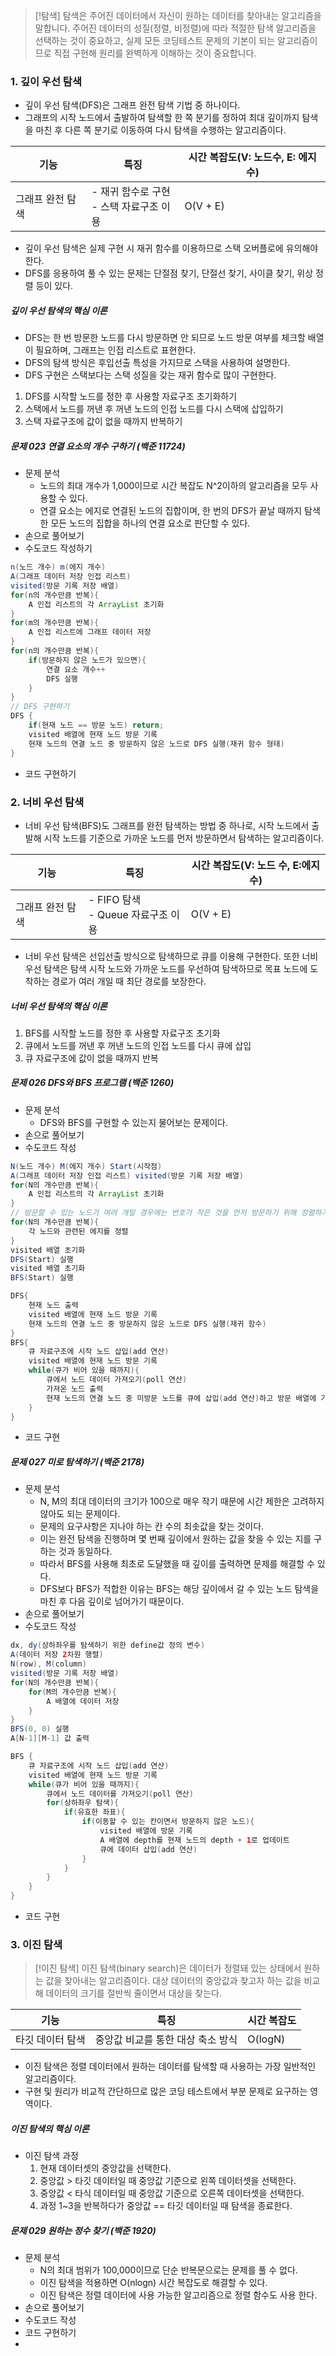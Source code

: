 >[!탐색]
>탐색은 주어진 데이터에서 자신이 원하는 데이터를 찾아내는 알고리즘을 말합니다.
>주어진 데이터의 성질(정렬, 비정렬)에 따라 적절한 탐색 알고리즘을 선택하는 것이 중요하고, 실제 모든 코딩테스트 문제의 기본이 되는 알고리즘이므로 직접 구현해 원리를 완벽하게 이해하는 것이 중요합니다.

### 1. 깊이 우선 탐색
- 깊이 우선 탐색(DFS)은 그래프 완전 탐색 기법 중 하나이다.
- 그래프의 시작 노드에서 출발하여 탐색할 한 쪽 분기를 정하여 최대 깊이까지 탐색을 마친 후 다른 쪽 분기로 이동하여 다시 탐색을 수행하는 알고리즘이다.

| 기능        | 특징                          | 시간 복잡도(V: 노드수, E: 에지 수) |
| --------- | --------------------------- | ----------------------- |
| 그래프 완전 탐색 | - 재귀 함수로 구현<br>- 스택 자료구조 이용 | O(V + E)                |
- 깊이 우선 탐색은 실제 구현 시 재귀 함수를 이용하므로 스택 오버플로에 유의해야 한다.
- DFS를 응용하여 풀 수 있는 문제는 단절점 찾기, 단절선 찾기, 사이클 찾기, 위상 정렬 등이 있다.
##### 깊이 우선 탐색의 핵심 이론
- DFS는 한 번 방문한 노드를 다시 방문하면 안 되므로 노드 방문 여부를 체크할 배열이 필요하며, 그래프는 인접 리스트로 표현한다.
- DFS의 탐색 방식은 후입선출 특성을 가지므로 스택을 사용하여 설명한다.
- DFS 구현은 스택보다는 스택 성질을 갖는 재귀 함수로 많이 구현한다.
1. DFS를 시작할 노드를 정한 후 사용할 자료구조 초기화하기
2. 스택에서 노드를 꺼낸 후 꺼낸 노드의 인접 노드를 다시 스택에 삽입하기
3. 스택 자료구조에 값이 없을 때까지 반복하기

##### 문제 023 연결 요소의 개수 구하기 (백준 11724)
- 문제 분석
	- 노드의 최대 개수가 1,000이므로 시간 복잡도 N^2이하의 알고리즘을 모두 사용할 수 있다.
	- 연결 요소는 에지로 연결된 노드의 집합이며, 한 번의 DFS가 끝날 때까지 탐색한 모든 노드의 집합을 하나의 연결 요소로 판단할 수 있다.
- 손으로 풀어보기
- 수도코드 작성하기
```java
n(노드 개수) m(에지 개수)
A(그래프 데이터 저장 인접 리스트)
visited(방문 기록 저장 배열)
for(n의 개수만큼 반복){
	A 인접 리스트의 각 ArrayList 초기화
}
for(m의 개수만큼 반복){
	A 인접 리스트에 그래프 데이터 저장
}
for(n의 개수만큼 반복){
	if(방문하지 않은 노드가 있으면){
		연결 요소 개수++
		DFS 실행
	}
}
// DFS 구현하기
DFS {
	if(현재 노드 == 방문 노드) return;
	visited 배열에 현재 노드 방문 기록
	현재 노드의 연결 노드 중 방문하지 않은 노드로 DFS 실행(재귀 함수 형태)
}
```
- 코드 구현하기
### 2. 너비 우선 탐색
- 너비 우선 탐색(BFS)도 그래프를 완전 탐색하는 방법 중 하나로, 시작 노드에서 출발해 시작 노드를 기준으로 가까운 노드를 먼저 방문하면서 탐색하는 알고리즘이다.

| 기능        | 특징                           | 시간 복잡도(V: 노드 수, E:에지 수) |
| --------- | ---------------------------- | ----------------------- |
| 그래프 완전 탐색 | - FIFO 탐색<br>- Queue 자료구조 이용 | O(V + E)                |
- 너비 우선 탐색은 선입선출 방식으로 탐색하므로 큐를 이용해 구현한다. 또한 너비 우선 탐색은 탐색 시작 노드와 가까운 노드를 우선하여 탐색하므로 목표 노드에 도착하는 경로가 여러 개일 때 최단 경로를 보장한다.
##### 너비 우선 탐색의 핵심 이론
1. BFS를 시작할 노드를 정한 후 사용할 자료구조 초기화
2. 큐에서 노드를 꺼낸 후 꺼낸 노드의 인접 노드를 다시 큐에 삽입
3. 큐 자료구조에 값이 없을 때까지 반복

##### 문제 026 DFS와 BFS 프로그램 (백준 1260)
- 문제 분석
	- DFS와 BFS를 구현할 수 있는지 물어보는 문제이다.
- 손으로 풀어보기
- 수도코드 작성
```java
N(노드 개수) M(에지 개수) Start(시작점)
A(그래프 데이터 저장 인접 리스트) visited(방문 기록 저장 배열)
for(N의 개수만큼 반복){
	A 인접 리스트의 각 ArrayList 초기화
}
// 방문할 수 있는 노드가 여려 개일 경우에는 번호가 작은 것을 먼저 방문하기 위해 정렬하기
for(N의 개수만큼 반복){
	각 노드와 관련된 에지를 정렬
}
visited 배열 초기화
DFS(Start) 실행
visited 배열 초기화
BFS(Start) 실행

DFS{
	현재 노드 출력
	visited 배열에 현재 노드 방문 기록
	현재 노드의 연결 노드 중 방문하지 않은 노드로 DFS 실행(재귀 함수)
}
BFS{
	큐 자료구조에 시작 노드 삽입(add 연산)
	visited 배열에 현재 노드 방문 기록
	while(큐가 비어 있을 때까지){
		큐에서 노드 데이터 가져오기(poll 연산)
		가져온 노드 출력
		현재 노드의 연결 노드 중 미방문 노드를 큐에 삽입(add 연산)하고 방문 배열에 기록
	}
}
```
- 코드 구현

##### 문제 027 미로 탐색하기 (백준 2178)
- 문제 분석
	- N, M의 최대 데이터의 크기가 100으로 매우 작기 때문에 시간 제한은 고려하지 않아도 되는 문제이다.
	- 문제의 요구사항은 지나야 하는 칸 수의 최솟값을 찾는 것이다.
	- 이는 완전 탐색을 진행하며 몇 번째 깊이에서 원하는 값을 찾을 수 있는 지를 구하는 것과 동일하다.
	- 따라서 BFS를 사용해 최초로 도달했을 때 깊이를 출력하면 문제를 해결할 수 있다.
	- DFS보다 BFS가 적합한 이유는 BFS는 해당 깊이에서 갈 수 있는 노드 탐색을 마친 후 다음 깊이로 넘어가기 때문이다.
- 손으로 풀어보기
- 수도코드 작성
```java
dx, dy(상하좌우를 탐색하기 위한 define값 정의 변수)
A(데이터 저장 2차원 행렬)
N(row), M(column)
visited(방문 기록 저장 배열)
for(N의 개수만큼 반복){
	for(M의 개수만큼 반복){
		A 배열에 데이터 저장
	}
}
BFS(0, 0) 실행
A[N-1][M-1] 값 출력

BFS {
	큐 자료구조에 시작 노드 삽입(add 연산)
	visited 배열에 현재 노드 방문 기록
	while(큐가 비어 있을 때까지){
		큐에서 노드 데이터를 가져오기(poll 연산)
		for(상하좌우 탐색){
			if(유효한 좌표){
				if(이동할 수 있는 칸이면서 방문하지 않은 노드){
					visited 배열에 방문 기록
					A 배열에 depth를 현재 노드의 depth + 1로 업데이트
					큐에 데이터 삽입(add 연산)
				}
			}
		}
	}
}
```
- 코드 구현

### 3. 이진 탐색
>[!이진 탐색]
>이진 탐색(binary search)은 데이터가 정렬돼 있는 상태에서 원하는 값을 찾아내는 알고리즘이다. 대상 데이터의 중앙값과 찾고자 하는 값을 비교해 데이터의 크기를 절반씩 줄이면서 대상을 찾는다.

| 기능        | 특징                  | 시간 복잡도  |
| --------- | ------------------- | ------- |
| 타깃 데이터 탐색 | 중앙값 비교를 통한 대상 축소 방식 | O(logN) |
- 이진 탐색은 정렬 데이터에서 원하는 데이터를 탐색할 때 사용하는 가장 일반적인 알고리즘이다.
- 구현 및 원리가 비교적 간단하므로 많은 코딩 테스트에서 부분 문제로 요구하는 영역이다.
##### 이진 탐색의 핵심 이론
- 이진 탐색 과정
	1. 현재 데이터셋의 중앙값을 선택한다.
	2. 중앙값 > 타깃 데이터일 때 중앙값 기준으로 왼쪽 데이터셋을 선택한다.
	3. 중앙값 < 타식 데이터일 때 중앙값 기준으로 오른쪽 데이터셋을 선택한다.
	4. 과정 1~3을 반복하다가 중앙값 == 타깃 데이터일 때 탐색을 종료한다.

##### 문제 029 원하는 정수 찾기 (백준 1920)
- 문제 분석
	- N의 최대 범위가 100,000이므로 단순 반복문으로는 문제를 풀 수 없다.
	- 이진 탐색을 적용하면 O(nlogn) 시간 복잡도로 해결할 수 있다.
	- 이진 탐색은 정렬 데이터에 사용 가능한 알고리즘으로 정렬 함수도 사용 한다.
- 손으로 풀어보기
- 수도코드 작성
- 코드 구현하기
- 
